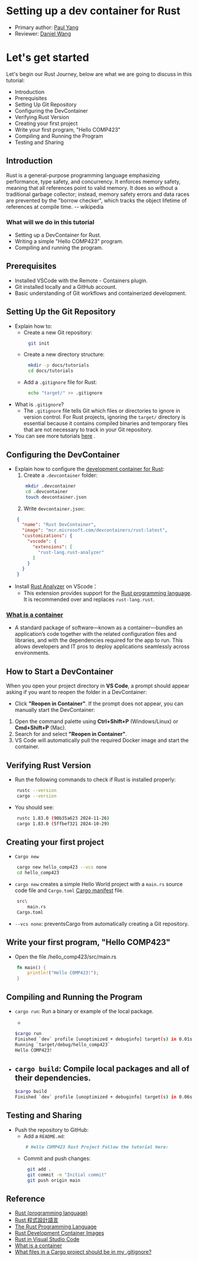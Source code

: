 # Setting up a dev container for Rust

* Primary author: [Paul Yang](https://github.com/Paulyang80)
* Reviewer: [Daniel Wang](https://github.com/danielwang23)

# Let's get started

Let's begin our Rust Journey, below are what we are going to discuss in this tutorial:
- Introduction
- Prerequisites
- Setting Up Git Repository
- Configuring the DevContainer
- Verifying Rust Version
- Creating your first project
- Write your first program, "Hello COMP423"
- Compiling and Running the Program
- Testing and Sharing

## Introduction
Rust is a general-purpose programming language emphasizing performance, type safety, and concurrency. It enforces memory safety, meaning that all references point to valid memory. It does so without a traditional garbage collector; instead, memory safety errors and data races are prevented by the "borrow checker", which tracks the object lifetime of references at compile time. -- wikipedia

### What will we do in this tutorial
- Setting up a DevContainer for Rust.
- Writing a simple "Hello COMP423" program.
- Compiling and running the program.

## Prerequisites
- Installed VSCode with the Remote - Containers plugin.
- Git installed locally and a GitHub account.
- Basic understanding of Git workflows and containerized development.

## Setting Up the Git Repository
- Explain how to:
    - Create a new Git repository:
	```Bash
	     git init 
	```
    - Create a new directory structure:
    ```Bash
         mkdir -p docs/tutorials 
         cd docs/tutorials
	```
    - Add a `.gitignore` file for Rust:
	```Bash
		 echo "target/" >> .gitignore
	```
- What is `.gitignore`?
	- The `.gitignore` file tells Git which files or directories to ignore in version control. For Rust projects, ignoring the `target/` directory is essential because it contains compiled binaries and temporary files that are not necessary to track in your Git repository.
- You can see more tutorials [here](https://git-scm.com/docs/gittutorial) .
## Configuring the DevContainer
- Explain how to configure the [development container for Rust](https://hub.docker.com/r/microsoft/devcontainers-rust):
	1. Create a `.devcontainer` folder:
	```Bash
		mkdir .devcontainer
		cd .devcontainer
		touch devcontainer.json
	```
	2. Write `devcontainer.json`:
```Json
	{
	  "name": "Rust DevContainer",
	  "image": "mcr.microsoft.com/devcontainers/rust:latest",
	  "customizations": {
	    "vscode": {
	      "extensions": [
	        "rust-lang.rust-analyzer"
	      ]
	    }
	  }
	}
```
- Install [Rust Analyzer](https://marketplace.visualstudio.com/items?itemName=rust-lang.rust-analyzer) on VScode：
	- This extension provides support for the [Rust programming language](https://www.rust-lang.org/). It is recommended over and replaces `rust-lang.rust`.
### [What is a container](https://azure.microsoft.com/en-us/resources/cloud-computing-dictionary/what-is-a-container)
- A standard package of software—known as a container—bundles an application’s code together with the related configuration files and libraries, and with the dependencies required for the app to run. This allows developers and IT pros to deploy applications seamlessly across environments.
## How to Start a DevContainer
When you open your project directory in **VS Code**, a prompt should appear asking if you want to reopen the folder in a DevContainer:
- Click **"Reopen in Container"**.
If the prompt does not appear, you can manually start the DevContainer:
1. Open the command palette using **Ctrl+Shift+P** (Windows/Linux) or **Cmd+Shift+P** (Mac).
2. Search for and select **"Reopen in Container"**.
3. VS Code will automatically pull the required Docker image and start the container.

## Verifying Rust Version
- Run the following commands to check if Rust is installed properly:
```bash
    rustc --version 
    cargo --version
```
- You should see:
```Bash
	rustc 1.83.0 (90b35a623 2024-11-26)
	cargo 1.83.0 (5ffbef321 2024-10-29)
```
## Creating your first project
- `Cargo new`
```Bash
	cargo new hello_comp423 --vcs none
	cd hello_comp423
```
- `cargo new` creates a simple Hello World project with a `main.rs` source code file and `Cargo.toml` [Cargo manifest](https://doc.rust-lang.org/cargo/reference/manifest.html) file.
```Bash
	src\
	    main.rs
	Cargo.toml
```
- `--vcs none`: preventsCargo from automatically creating a Git repository.

## Write your first program, "Hello COMP423"
- Open the file /hello_comp423/src/main.rs
```Rust
	fn main() {
	    println!("Hello COMP423!");
	}
```
## Compiling and Running the Program
- `cargo run`: Run a binary or example of the local package.
	- ```
	```Bash
	$cargo run
	Finished `dev` profile [unoptimized + debuginfo] target(s) in 0.01s
    Running `target/debug/hello_comp423`
	Hello COMP423!
	```
- `cargo build`: Compile local packages and all of their dependencies.
	- 
	```Bash
	$cargo build
    Finished `dev` profile [unoptimized + debuginfo] target(s) in 0.06s
	```

## Testing and Sharing
- Push the repository to GitHub:
    - Add a `README.md`:
    ```Markdown
        # Hello COMP423 Rust Project Follow the tutorial here:
	```
    - Commit and push changes:
```Bash
        git add . 
        git commit -m "Initial commit" 
        git push origin main
```
## Reference
- [Rust (programming language)](https://en.wikipedia.org/wiki/Rust_(programming_language))
- [Rust 程式設計語言](https://rust-lang.tw/book-tw/title-page.html)
- [The Rust Programming Language](https://doc.rust-lang.org/book/title-page.html)
- [Rust Development Container Images](https://hub.docker.com/r/microsoft/devcontainers-rust)
- [Rust in Visual Studio Code](https://code.visualstudio.com/docs/languages/rust)
- [What is a container](https://azure.microsoft.com/en-us/resources/cloud-computing-dictionary/what-is-a-container)
- [What files in a Cargo project should be in my .gitignore?](https://stackoverflow.com/questions/43667176/what-files-in-a-cargo-project-should-be-in-my-gitignore)

